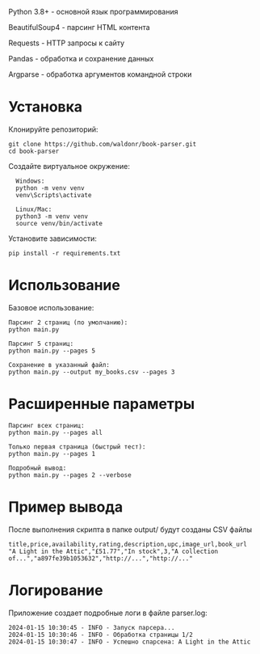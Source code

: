 Python 3.8+ - основной язык программирования

BeautifulSoup4 - парсинг HTML контента

Requests - HTTP запросы к сайту

Pandas - обработка и сохранение данных

Argparse - обработка аргументов командной строки


# Установка
  Клонируйте репозиторий:
  
    git clone https://github.com/waldonr/book-parser.git
    cd book-parser
  
  Создайте виртуальное окружение:
  
      Windows:
      python -m venv venv
      venv\Scripts\activate
    
      Linux/Mac:
      python3 -m venv venv
      source venv/bin/activate
    
  Установите зависимости:
  
    pip install -r requirements.txt


# Использование
  Базовое использование:
  
    Парсинг 2 страниц (по умолчанию):
    python main.py
    
    Парсинг 5 страниц:
    python main.py --pages 5
    
    Сохранение в указанный файл:
    python main.py --output my_books.csv --pages 3

# Расширенные параметры

    Парсинг всех страниц:
    python main.py --pages all
    
    Только первая страница (быстрый тест):
    python main.py --pages 1
    
    Подробный вывод:
    python main.py --pages 2 --verbose
# Пример вывода
  После выполнения скрипта в папке output/ будут созданы CSV файлы
  
    title,price,availability,rating,description,upc,image_url,book_url
    "A Light in the Attic","£51.77","In stock",3,"A collection of...","a897fe39b1053632","http://...","http://..."

# Логирование
  Приложение создает подробные логи в файле parser.log:

    2024-01-15 10:30:45 - INFO - Запуск парсера...
    2024-01-15 10:30:46 - INFO - Обработка страницы 1/2
    2024-01-15 10:30:47 - INFO - Успешно спарсена: A Light in the Attic
  
